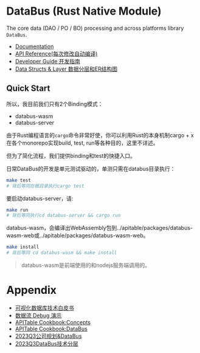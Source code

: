 # DataBus (Rust Native Module)

The core data (DAO / PO / BO) processing and across platforms library `DataBus`.

- [Documentation](https://apitable.getoutline.com/doc/api-reference-PtqqimrTQx)
- [API Reference(每次修改自动编译)](https://databus.surge.sh)
- [Developer Guide 开发指南](./docs/dev.md)
- [Data Structs & Layer 数据分层和ER结构图](./docs/data.md)

## Quick Start

所以，我目前我们只有2个Binding模式：

- databus-wasm
- databus-server

由于Rust编程语言的`cargo`命令非常好使，你可以利用Rust的本身机制cargo + x在各个monorepo实现build, test, run等各种目的，这里不详述。

但为了简化流程，我们提供binding和test的快捷入口。

日常DataBus的开发是单元测试驱动的，单测只需在databus目录执行：
```bash
make test
# 背后等同在根目录执行cargo test 
```

要启动databus-server，请:
```bash
make run
# 背后等同执行cd databus-server && cargo run
```

databus-wasm，会编译出WebAssembly包到../apitable/packages/databus-wasm-web或../apitable/packages/databus-wasm-web。

```bash
make install
# 背后等同 cd databus-wasm && make install
```
> databus-wasm是前端使用的和nodejs服务端调用的。


# Appendix

- [可视化数据库技术白皮书](https://vikadata.feishu.cn/wiki/wikcnSeLL7AtAjw5wmbSzf0kZyb#doxcnEQSWcGumI6ogiQFCDkUrQh)
- [数据流 Debug 演示](https://vikadata.feishu.cn/wiki/wikcnSTaIMarhNHnmRyFiPpfXne?from=space_search#UG8sdUgSYoQGMsx8FuZcVwdGn6e)
- [APITable Cookbook:Concepts](https://apitable.getoutline.com/doc/concepts-jfCZisl12u)
- [APITable Cookbook:DataBus](https://apitable.getoutline.com/doc/databus-aRCUcdaAOk)
- [2023Q3公司规划&DataBus](https://youtu.be/vmRbYrfyaSw)
- [2023Q3DataBus技术分层](https://youtu.be/Sux5DHIHnLs)
